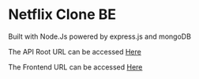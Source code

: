 # Netflix Clone BE

Built with Node.Js powered by express.js and mongoDB

The API Root URL can be accessed [Here](https://netflix-clone-be.herokuapp.com/)

The Frontend URL can be accessed [Here](http://miravicson-netflix.netlify.com)



